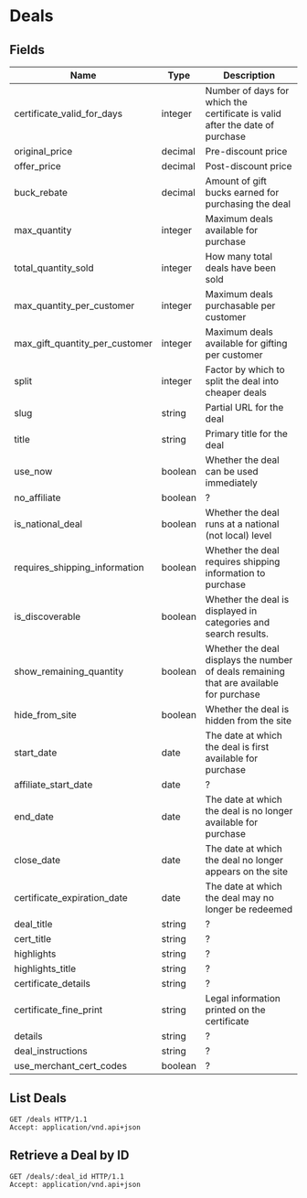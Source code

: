 # Deals

## Fields

| Name | Type | Description |
|------|------|-------------|
| certificate_valid_for_days | integer | Number of days for which the certificate is valid after the date of purchase |
| original_price | decimal | Pre-discount price |
| offer_price | decimal | Post-discount price |
| buck_rebate | decimal | Amount of gift bucks earned for purchasing the deal |
| max_quantity | integer | Maximum deals available for purchase |
| total_quantity_sold | integer | How many total deals have been sold |
| max_quantity_per_customer | integer | Maximum deals purchasable per customer |
| max_gift_quantity_per_customer | integer | Maximum deals available for gifting per customer |
| split | integer | Factor by which to split the deal into cheaper deals |
| slug | string | Partial URL for the deal |
| title | string | Primary title for the deal |
| use_now | boolean | Whether the deal can be used immediately |
| no_affiliate | boolean | ? |
| is_national_deal | boolean | Whether the deal runs at a national (not local) level |
| requires_shipping_information | boolean | Whether the deal requires shipping information to purchase |
| is_discoverable | boolean | Whether the deal is displayed in categories and search results. |
| show_remaining_quantity | boolean | Whether the deal displays the number of deals remaining that are available for purchase |
| hide_from_site | boolean | Whether the deal is hidden from the site |
| start_date | date | The date at which the deal is first available for purchase |
| affiliate_start_date | date | ? |
| end_date | date | The date at which the deal is no longer available for purchase |
| close_date | date | The date at which the deal no longer appears on the site |
| certificate_expiration_date | date | The date at which the deal may no longer be redeemed |
| deal_title | string | ? |
| cert_title | string | ? |
| highlights | string | ? |
| highlights_title | string | ? |
| certificate_details | string | ? |
| certificate_fine_print | string | Legal information printed on the certificate |
| details | string | ? |
| deal_instructions | string | ? |
| use_merchant_cert_codes | boolean | ? |

## List Deals

```http
GET /deals HTTP/1.1
Accept: application/vnd.api+json
```

## Retrieve a Deal by ID

```http
GET /deals/:deal_id HTTP/1.1
Accept: application/vnd.api+json
```

